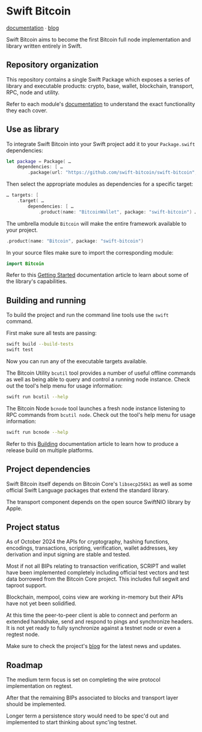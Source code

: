 # Swift Bitcoin

[documentation](https://swift-bitcoin.github.io/docc/documentation/bitcoin/) ∙ [blog](https://swift-bitcoin.github.io)

Swift Bitcoin aims to become the first Bitcoin full node implementation and library written entirely in Swift.

## Repository organization

This repository contains a single Swift Package which exposes a series of library and executable products: crypto, base, wallet, blockchain, transport, RPC, node and utility.

Refer to each module's [documentation](https://swift-bitcoin.github.io/docc/documentation/bitcoin/) to understand the exact functionality they each cover.

## Use as library

To integrate Swift Bitcoin into your Swift project add it to your `Package.swift` dependencies:

```swift
let package = Package( …
    dependencies: [ …
        .package(url: "https://github.com/swift-bitcoin/swift-bitcoin", branch: "develop") …
```

Then select the appropriate modules as dependencies for a specific target:

```swift
… targets: [
    .target( …
        dependencies: [ …
            .product(name: "BitcoinWallet", package: "swift-bitcoin") …
```

The umbrella module `Bitcoin` will make the entire framework available to your project.

```swift
.product(name: "Bitcoin", package: "swift-bitcoin") 
``` 

In your source files make sure to import the corresponding module:

```swift
import Bitcoin
```

Refer to this [Getting Started](https://swift-bitcoin.github.io/docc/documentation/bitcoin/gettingstarted) documentation article to learn about some of the library's capabilities.

## Building and running

To build the project and run the command line tools use the `swift` command.

First make sure all tests are passing:

```bash
swift build --build-tests
swift test
```

Now you can run any of the executable targets available.

The Bitcoin Utility `bcutil` tool provides a number of useful offline commands as well as being able to query and control a running node instance. Check out the tool's help menu for usage information:

```bash
swift run bcutil --help
```

The Bitcoin Node `bcnode` tool launches a fresh node instance listening to RPC commands from `bcutil node`. Check out the tool's help menu for usage information:

```bash
swift run bcnode --help
```

Refer to this [Building](https://swift-bitcoin.github.io/docc/documentation/bitcoin/building) documentation article to learn how to produce a release build on multiple platforms.

## Project dependencies

Swift Bitcoin itself depends on Bitcoin Core's `libsecp256k1` as well as some official Swift Language packages that extend the standard library.

The transport component depends on the open source SwiftNIO library by Apple. 

## Project status

As of October 2024 the APIs for cryptography, hashing functions, encodings, transactions, scripting, verification, wallet addresses, key derivation and input signing are stable and tested.

Most if not all BIPs relating to transaction verification, SCRIPT and wallet have been implemented completely including official test vectors and test data borrowed from the Bitcoin Core project. This includes full segwit and taproot support.

Blockchain, mempool, coins view are working in-memory but their APIs have not yet been solidified.

At this time the peer-to-peer client is able to connect and perform an extended handshake, send and respond to pings and synchronize headers. It is not yet ready to fully synchronize against a testnet node or even a regtest node.

Make sure to check the project's [blog](https://swift-bitcoin.github.io) for the latest news and updates. 

## Roadmap

The medium term focus is set on completing the wire protocol implementation on regtest.

After that the remaining BIPs associated to blocks and transport layer should be implemented.

Longer term a persistence story would need to be spec'd out and implemented to start thinking about sync'ing testnet. 
